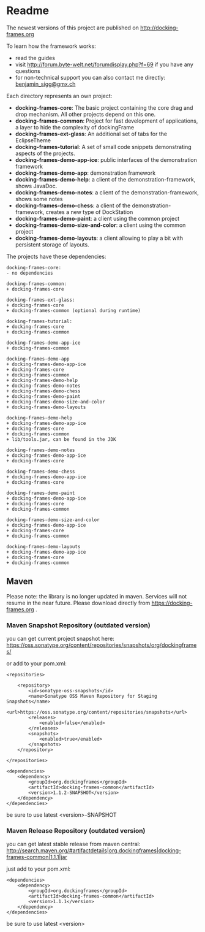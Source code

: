# Readme

The newest versions of this project are published on http://docking-frames.org

To learn how the framework works:

* read the guides
* visit http://forum.byte-welt.net/forumdisplay.php?f=69 if you have any questions
* for non-technical support you can also contact me directly: benjamin_sigg@gmx.ch

Each directory represents an own project:

* **docking-frames-core**: The basic project containing the core drag and drop mechanism. All other projects depend on this one.
* **docking-frames-common**: Project for fast development of applications, a layer to hide the complexity of dockingFrame
* **docking-frames-ext-glass**: An additional set of tabs for the EclipseTheme
* **docking-frames-tutorial**: A set of small code snippets demonstrating aspects of the projects.
* **docking-frames-demo-app-ice**: public interfaces of the demonstration framework
* **docking-frames-demo-app**: demonstration framework
* **docking-frames-demo-help**: a client of the demonstration-framework, shows JavaDoc.
* **docking-frames-demo-notes**: a client of the demonstration-framework, shows some notes
* **docking-frames-demo-chess**: a client of the demonstration-framework, creates a new type of DockStation
* **docking-frames-demo-paint**: a client using the common project
* **docking-frames-demo-size-and-color**: a client using the common project
* **docking-frames-demo-layouts**: a client allowing to play a bit with persistent storage of layouts.

The projects have these dependencies:

    docking-frames-core:
    - no dependencies

    docking-frames-common:
    + docking-frames-core

    docking-frames-ext-glass:
    + docking-frames-core
    + docking-frames-common (optional during runtime)

    docking-frames-tutorial:
    + docking-frames-core
    + docking-frames-common

    docking-frames-demo-app-ice
    + docking-frames-common

    docking-frames-demo-app
    + docking-frames-demo-app-ice
    + docking-frames-core
    + docking-frames-common
    + docking-frames-demo-help
    + docking-frames-demo-notes
    + docking-frames-demo-chess
    + docking-frames-demo-paint
    + docking-frames-demo-size-and-color
    + docking-frames-demo-layouts

    docking-frames-demo-help
    + docking-frames-demo-app-ice
    + docking-frames-core
    + docking-frames-common
    + lib/tools.jar, can be found in the JDK

    docking-frames-demo-notes
    + docking-frames-demo-app-ice
    + docking-frames-core

    docking-frames-demo-chess
    + docking-frames-demo-app-ice
    + docking-frames-core

    docking-frames-demo-paint
    + docking-frames-demo-app-ice
    + docking-frames-core
    + docking-frames-common

    docking-frames-demo-size-and-color
    + docking-frames-demo-app-ice
    + docking-frames-core
    + docking-frames-common

    docking-frames-demo-layouts
    + docking-frames-demo-app-ice
    + docking-frames-core
    + docking-frames-common

## Maven

Please note: the library is no longer updated in maven. Services will not resume in the near future. Please download directly from https://docking-frames.org .

### Maven Snapshot Repository (outdated version)

you can get current project snapshot here:
https://oss.sonatype.org/content/repositories/snapshots/org/dockingframes/

or add to your pom.xml:

    <repositories>

        <repository>
            <id>sonatype-oss-snapshots</id>
            <name>Sonatype OSS Maven Repository for Staging Snapshots</name>
            <url>https://oss.sonatype.org/content/repositories/snapshots</url>
            <releases>
                <enabled>false</enabled>
            </releases>
            <snapshots>
                <enabled>true</enabled>
            </snapshots>
        </repository>

    </repositories>

    <dependencies>
        <dependency>
            <groupId>org.dockingframes</groupId>
            <artifactId>docking-frames-common</artifactId>
            <version>1.1.2-SNAPSHOT</version>
        </dependency>
    </dependencies>

be sure to use latest &lt;version>-SNAPSHOT


### Maven Release Repository (outdated version)

you can get latest stable release from maven central:
http://search.maven.org/#artifactdetails|org.dockingframes|docking-frames-common|1.1.1|jar

just add to your pom.xml:

    <dependencies>
        <dependency>
            <groupId>org.dockingframes</groupId>
            <artifactId>docking-frames-common</artifactId>
            <version>1.1.1</version>
        </dependency>
    </dependencies>

be sure to use latest &lt;version>

